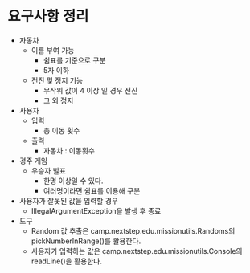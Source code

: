 # 요구사항 정리

* 자동차
  * 이름 부여 가능
    * 쉼표를 기준으로 구분
    * 5자 이하
  * 전진 및 정지 기능
    * 무작위 값이 4 이상 일 경우 전진
    * 그 외 정지
* 사용자
  * 입력
    * 총 이동 횟수
  * 출력
    * 자동차 : 이동횟수
* 경주 게임
  * 우승자 발표
    * 한명 이상일 수 있다.
    * 여러명이라면 쉼표를 이용해 구분
* 사용자가 잘못된 값을 입력할 경우
  * IllegalArgumentException을 발생 후 종료
* 도구
  * Random 값 추출은 camp.nextstep.edu.missionutils.Randoms의 pickNumberInRange()를 활용한다.
  * 사용자가 입력하는 값은 camp.nextstep.edu.missionutils.Console의 readLine()을 활용한다.
